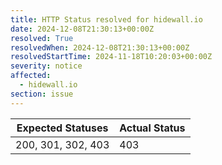 ```yaml
---
title: HTTP Status resolved for hidewall.io
date: 2024-12-08T21:30:13+00:00Z
resolved: True
resolvedWhen: 2024-12-08T21:30:13+00:00Z
resolvedStartTime: 2024-11-18T10:20:03+00:00Z
severity: notice
affected:
  - hidewall.io
section: issue
---
```


| Expected Statuses | Actual Status  |
|-------------------|----------------|
| 200, 301, 302, 403 | 403 |
